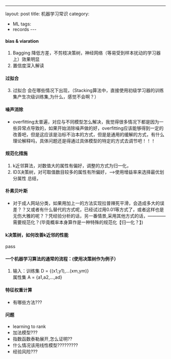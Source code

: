 ---
layout: post
title: 机器学习常识
category: 
- ML
tags:
- records ---

#### bias & viaration
1. Bagging 降低方差，不剪枝决策树，神经网络（等易受到样本扰动的学习器上）效果明显
2. 置信度深入解读
#### 过拟合
3. 过拟合 会在哪些情况下出现，（Stacking算法中，直接使用初级学习器的训练集产生次级训练集,为什么，感觉不会啊？）
#### 噪声消除
- overfitting太普遍，对应与不同模型怎么解决，我觉得很多情况下都是因为一些异常点导致的，如果开始消除噪声做的好，overfitting应该能够得到一定的改善吧，但是这应该是治标不治本的方式，但是是通用的缓解的方式，有什么理论解释吗，具体问题还是得通过具体模型的特定的方式去调节吧！！！

#### 规范化措施
1. k近邻算法，对数值大的属性有偏好，调整的方式为归一化，  
2. ID3决策树，对可取值数目较多的属性有所偏好，-->使用增益率来选择最优划分属性
总结，  

#### 朴素贝叶斯
- 对于成人网站分类，如果用加上一的方法实现拉普辣死平滑，会造成多大的误差？？又或者有什么替代的方式呢，已经试过用0.01等方式了，或者这样也是无伤大雅的呢？？凭经验分析的话，另一番情景,采用其他方式的话，————需要规范化？(毕竟概率本身算作是一种特殊的规范化【归一化？】)

#### k决策树，如何改善k近邻的性能
pass
#### 一个机器学习算法的通常的流程：(使用决策树作为例子）
1. 输入：训练集 D = {(x1,y1),...(xm,ym)}  
    	 属性集 A = {a1,a2,...,ad}

#### 特征权重计算
- 有哪些方法???  

#### 问题  
- learning to rank
- 加法模型???
- 指数函数泰勒展开,怎么证明??
- 什么情况该用线性模型?????????
- 经验风险???

